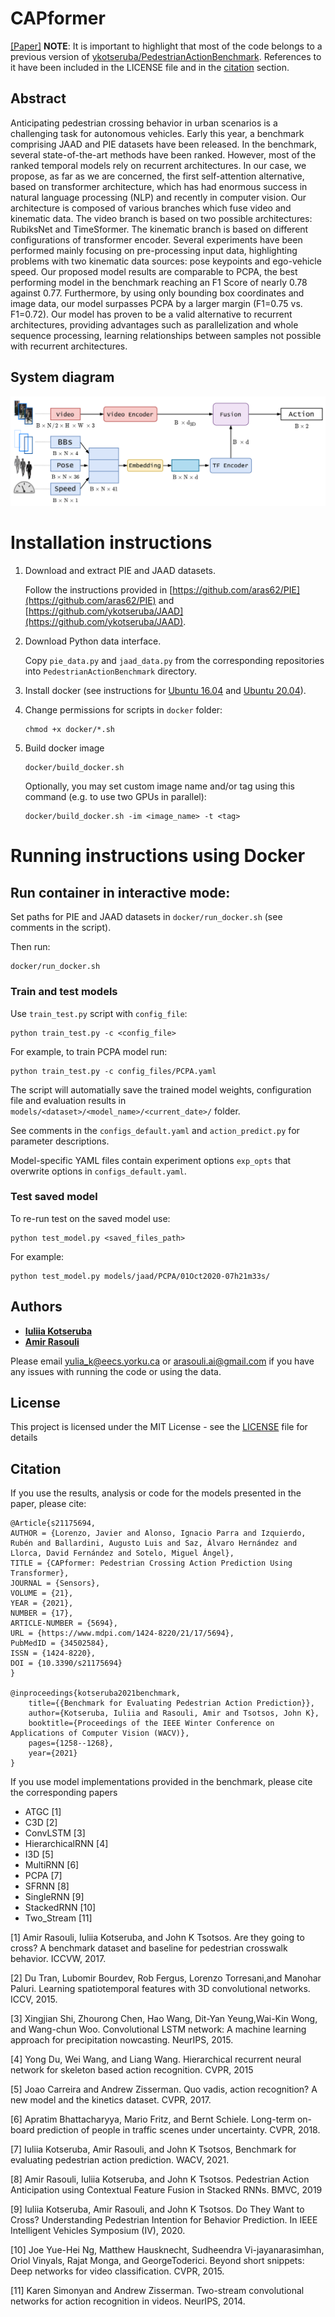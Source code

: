 # CAPformer
[[Paper]](https://www.mdpi.com/1424-8220/21/17/5694)
**NOTE**: It is important to highlight that most of the code belongs to a previous version of [ykotseruba/PedestrianActionBenchmark](https://github.com/ykotseruba/PedestrianActionBenchmark). References to it have been included in the LICENSE file and in the [citation](#citation) section.
## Abstract

Anticipating pedestrian crossing behavior in urban scenarios is a challenging task for autonomous vehicles. Early this year, a benchmark comprising JAAD and PIE datasets have been released. In the benchmark, several state-of-the-art methods have been ranked. However, most of the ranked temporal models rely on recurrent architectures. In our case, we propose, as far as we are concerned, the first self-attention alternative, based on transformer architecture, which has had enormous success in natural language processing (NLP) and recently in computer vision. Our architecture is composed of various branches which fuse video and kinematic data. The video branch is based on two possible architectures: RubiksNet and TimeSformer. The kinematic branch is based on different configurations of transformer encoder. Several experiments have been performed mainly focusing on pre-processing input data, highlighting problems with two kinematic data sources: pose keypoints and ego-vehicle speed. Our proposed model results are comparable to PCPA, the best performing model in the benchmark reaching an F1 Score of nearly 0.78 against 0.77. Furthermore, by using only bounding box coordinates and image data, our model surpasses PCPA by a larger margin (F1=0.75 vs. F1=0.72). Our model has proven to be a valid alternative to recurrent architectures, providing advantages such as parallelization and whole sequence processing, learning relationships between samples not possible with recurrent architectures.

## System diagram

<p align="center">
  <img src="capformer-diagram.png" />
</p>


# Installation instructions
1. Download and extract PIE and JAAD datasets.
	
	Follow the instructions provided in [https://github.com/aras62/PIE](https://github.com/aras62/PIE) and [https://github.com/ykotseruba/JAAD](https://github.com/ykotseruba/JAAD).

2. Download Python data interface.

	Copy `pie_data.py` and `jaad_data.py` from the corresponding repositories into `PedestrianActionBenchmark` directory.

3. Install docker (see instructions for [Ubuntu 16.04](https://chunml.github.io/ChunML.github.io/project/Installing-NVIDIA-Docker-On-Ubuntu-16.04/) and [Ubuntu 20.04](https://www.digitalocean.com/community/tutorials/how-to-install-and-use-docker-on-ubuntu-20-04)).

4. Change permissions for scripts in `docker` folder:
	```
	chmod +x docker/*.sh
	```

5. Build docker image

	```
	docker/build_docker.sh
	```

	Optionally, you may set custom image name and/or tag using this command (e.g. to use two GPUs in parallel):
	```
	docker/build_docker.sh -im <image_name> -t <tag>
	```

# Running instructions using Docker

## Run container in interactive mode:

Set paths for PIE and JAAD datasets in `docker/run_docker.sh` (see comments in the script).

Then run:

```
docker/run_docker.sh
```

### Train and test models

Use `train_test.py` script with `config_file`:
```
python train_test.py -c <config_file>
```

For example, to train PCPA model run:  

```
python train_test.py -c config_files/PCPA.yaml
```

The script will automatially save the trained model weights, configuration file and evaluation results in `models/<dataset>/<model_name>/<current_date>/` folder.

See comments in the `configs_default.yaml` and `action_predict.py` for parameter descriptions.

Model-specific YAML files contain experiment options `exp_opts` that overwrite options in `configs_default.yaml`.

### Test saved model

To re-run test on the saved model use:

```
python test_model.py <saved_files_path>
```

For example:
```
python test_model.py models/jaad/PCPA/01Oct2020-07h21m33s/
```

## Authors

* **[Iuliia Kotseruba](http://www.cse.yorku.ca/~yulia_k/)**
* **[Amir Rasouli](http://www.cse.yorku.ca/~aras/index.html)**

Please email yulia_k@eecs.yorku.ca or arasouli.ai@gmail.com if you have any issues with running the code or using the data.

<a name="license"></a>
## License
This project is licensed under the MIT License - see the [LICENSE](LICENSE) file for details


<a name="citation"></a>
## Citation

If you use the results, analysis or code for the models presented in the paper, please cite:

```
@Article{s21175694,
AUTHOR = {Lorenzo, Javier and Alonso, Ignacio Parra and Izquierdo, Rubén and Ballardini, Augusto Luis and Saz, Álvaro Hernández and Llorca, David Fernández and Sotelo, Miguel Ángel},
TITLE = {CAPformer: Pedestrian Crossing Action Prediction Using Transformer},
JOURNAL = {Sensors},
VOLUME = {21},
YEAR = {2021},
NUMBER = {17},
ARTICLE-NUMBER = {5694},
URL = {https://www.mdpi.com/1424-8220/21/17/5694},
PubMedID = {34502584},
ISSN = {1424-8220},
DOI = {10.3390/s21175694}
}

@inproceedings{kotseruba2021benchmark,
	title={{Benchmark for Evaluating Pedestrian Action Prediction}},
	author={Kotseruba, Iuliia and Rasouli, Amir and Tsotsos, John K},
	booktitle={Proceedings of the IEEE Winter Conference on Applications of Computer Vision (WACV)},
	pages={1258--1268},
	year={2021}
}
```

If you use model implementations provided in the benchmark, please cite the corresponding papers

- ATGC [1] 
- C3D [2]
- ConvLSTM [3]
- HierarchicalRNN [4]
- I3D [5]
- MultiRNN [6]
- PCPA [7]
- SFRNN [8] 
- SingleRNN [9]
- StackedRNN [10]
- Two_Stream [11]

[1] Amir Rasouli, Iuliia Kotseruba, and John K Tsotsos. Are they going to cross?  A benchmark dataset and baseline for pedestrian crosswalk behavior.  ICCVW, 2017.

[2] Du Tran, Lubomir Bourdev, Rob Fergus, Lorenzo Torresani,and Manohar Paluri. Learning spatiotemporal features with 3D convolutional networks. ICCV, 2015.

[3] Xingjian Shi, Zhourong Chen, Hao Wang, Dit-Yan Yeung,Wai-Kin Wong, and Wang-chun Woo. Convolutional LSTM network:  A machine learning approach for precipitation nowcasting. NeurIPS, 2015.

[4] Yong Du, Wei Wang, and Liang Wang. Hierarchical recurrent neural network for skeleton based action recognition. CVPR, 2015

[5] Joao Carreira and Andrew Zisserman.  Quo vadis, action recognition?  A new model and the kinetics dataset.  CVPR, 2017.

[6] Apratim Bhattacharyya, Mario Fritz, and Bernt Schiele. Long-term on-board prediction of people in traffic scenes under uncertainty. CVPR, 2018.

[7] Iuliia Kotseruba, Amir Rasouli, and John K Tsotsos, Benchmark for evaluating pedestrian action prediction. WACV, 2021.

[8] Amir Rasouli, Iuliia Kotseruba, and John K Tsotsos. Pedestrian Action Anticipation using Contextual Feature Fusion in Stacked RNNs. BMVC, 2019

[9] Iuliia Kotseruba, Amir Rasouli, and John K Tsotsos.  Do They Want to Cross? Understanding Pedestrian Intention for Behavior Prediction. In IEEE Intelligent Vehicles Symposium (IV), 2020.

[10] Joe Yue-Hei Ng, Matthew Hausknecht, Sudheendra Vi-jayanarasimhan, Oriol Vinyals, Rajat Monga, and GeorgeToderici. Beyond short snippets: Deep networks for video classification. CVPR, 2015.

[11] Karen Simonyan and Andrew Zisserman. Two-stream convolutional networks for action recognition in videos. NeurIPS, 2014.
